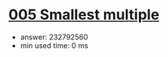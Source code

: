 [005 Smallest multiple](http://projecteuler.net/problem=5)
========================

- answer: 232792560 
- min used time: 0 ms

